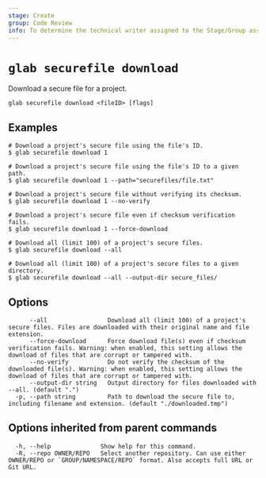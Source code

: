 ```yaml
---
stage: Create
group: Code Review
info: To determine the technical writer assigned to the Stage/Group associated with this page, see https://about.gitlab.com/handbook/product/ux/technical-writing/#assignments
---
```


<!--
This documentation is auto generated by a script.
Please do not edit this file directly. Run `make gen-docs` instead.
-->

# `glab securefile download`

Download a secure file for a project.

```plaintext
glab securefile download <fileID> [flags]
```

## Examples

```console
# Download a project's secure file using the file's ID.
$ glab securefile download 1

# Download a project's secure file using the file's ID to a given path.
$ glab securefile download 1 --path="securefiles/file.txt"

# Download a project's secure file without verifying its checksum.
$ glab securefile download 1 --no-verify

# Download a project's secure file even if checksum verification fails.
$ glab securefile download 1 --force-download

# Download all (limit 100) of a project's secure files.
$ glab securefile download --all

# Download all (limit 100) of a project's secure files to a given directory.
$ glab securefile download --all --output-dir secure_files/

```

## Options

```plaintext
      --all                 Download all (limit 100) of a project's secure files. Files are downloaded with their original name and file extension.
      --force-download      Force download file(s) even if checksum verification fails. Warning: when enabled, this setting allows the download of files that are corrupt or tampered with.
      --no-verify           Do not verify the checksum of the downloaded file(s). Warning: when enabled, this setting allows the download of files that are corrupt or tampered with.
      --output-dir string   Output directory for files downloaded with --all. (default ".")
  -p, --path string         Path to download the secure file to, including filename and extension. (default "./downloaded.tmp")
```

## Options inherited from parent commands

```plaintext
  -h, --help              Show help for this command.
  -R, --repo OWNER/REPO   Select another repository. Can use either OWNER/REPO or `GROUP/NAMESPACE/REPO` format. Also accepts full URL or Git URL.
```
